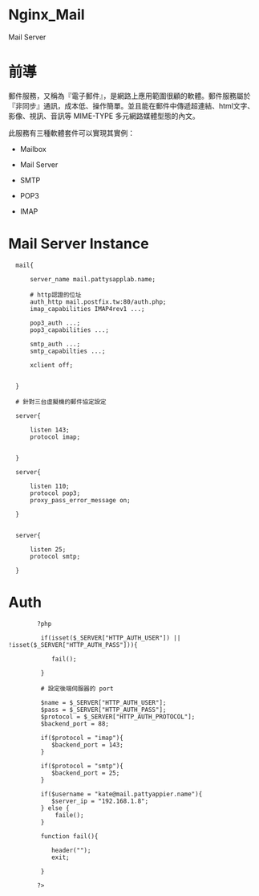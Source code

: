# Nginx_Mail
Mail Server

# 前導

郵件服務，又稱為『電子郵件』，是網路上應用範圍很顧的軟體。郵件服務屬於『非同步』通訊，成本低、操作簡單。並且能在郵件中傳遞超連結、html文字、影像、視訊、音訊等 MIME-TYPE 多元網路媒體型態的內文。

此服務有三種軟體套件可以實現其實例：

* Mailbox

* Mail Server

* SMTP

* POP3

* IMAP

# Mail Server Instance

      mail{

          server_name mail.pattysapplab.name;

          # http認證的位址
          auth_http mail.postfix.tw:80/auth.php; 
          imap_capabilities IMAP4rev1 ...;

          pop3_auth ...;
          pop3_capabilities ...;

          smtp_auth ...;
          smtp_capabilties ...;

          xclient off;


      }

      # 針對三台虛擬機的郵件協定設定

      server{

          listen 143;
          protocol imap;


      }

      server{

          listen 110;
          protocol pop3;
          proxy_pass_error_message on;

      }


      server{

          listen 25;
          protocol smtp;

      }

# Auth

            ?php

             if(isset($_SERVER["HTTP_AUTH_USER"]) || !isset($_SERVER["HTTP_AUTH_PASS"])){

                fail();

             } 

             # 設定後端伺服器的 port

             $name = $_SERVER["HTTP_AUTH_USER"];
             $pass = $_SERVER["HTTP_AUTH_PASS"];
             $protocol = $_SERVER["HTTP_AUTH_PROTOCOL"];
             $backend_port = 88;

             if($protocol = "imap"){
                $backend_port = 143;
             }

             if($protocol = "smtp"){
                $backend_port = 25;
             }

             if($username = "kate@mail.pattyappier.name"){
                $server_ip = "192.168.1.8";
             } else {
                 faile();
             }

             function fail(){

                header("");
                exit;

             }

            ?>
